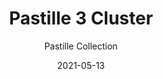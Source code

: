 ---
subtitle: "Pastille Collection"
image_secondary: "img/eaa9f11249fb78d7344cd2882cb5588efcf637ec-2400x1200.png"
description: "Pastille%u2019s%20design%20echoes%20the%20Art%20Deco%20sensibilities%20of%20Old%20Hollywood.%20The%20collection%20offers%20mix-and-match%20options%20for%20custom%20installation%2C%20including%20either%20a%20droplet%20profile%20or%20faceted%20pattern%20for%20the%20glass%20globe%2C%20with%20various%20finishes%20for%20an%20accent%20ring%20or%20backplate."
category: "Sconces"
designer: "Rbw"
tags: 
  - "Sconces"
title: "Pastille 3 Cluster"
href: "https://rbw.com/products/pastille-3-cluster/ddd-pfxx-22-120_tr_line-ip20"
image_primary: "img/PAS-3C_default.jpg"
manufacturer: "Rich Brilliant Willing"
slug: "/manufacturers/rbw/sconces/rbw-pastille-3-cluster"
date: "2021-05-13"
---